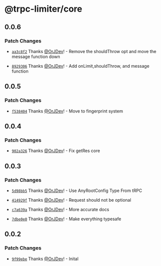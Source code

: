 # @trpc-limiter/core

## 0.0.6

### Patch Changes

- [`aa3c8f2`](https://github.com/OrJDev/trpc-limiter/commit/aa3c8f263084c093f4884719a41e1c5ec8176ca4) Thanks [@OrJDev](https://github.com/OrJDev)! - Remove the shouldThrow opt and move the message function down

- [`8929306`](https://github.com/OrJDev/trpc-limiter/commit/89293062d488ab352e44b246ada2436341bb9a0c) Thanks [@OrJDev](https://github.com/OrJDev)! - Add onLimit,shouldThrow, and message function

## 0.0.5

### Patch Changes

- [`f538404`](https://github.com/OrJDev/trpc-limiter/commit/f5384047ca6815b67f87dc912b82e1f154e65d04) Thanks [@OrJDev](https://github.com/OrJDev)! - Move to fingerprint system

## 0.0.4

### Patch Changes

- [`902a326`](https://github.com/OrJDev/trpc-limiter/commit/902a3267e207bf795398a2429601e14c5c069be0) Thanks [@OrJDev](https://github.com/OrJDev)! - Fix getRes core

## 0.0.3

### Patch Changes

- [`5d98bb5`](https://github.com/OrJDev/trpc-limiter/commit/5d98bb54f4ecd0294ee3343c6e7f34923d340677) Thanks [@OrJDev](https://github.com/OrJDev)! - Use AnyRootConfig Type From tRPC

- [`414929f`](https://github.com/OrJDev/trpc-limiter/commit/414929f88a3981defd8e791624072f2f822ee7cc) Thanks [@OrJDev](https://github.com/OrJDev)! - Request should not be optional

- [`c7a639a`](https://github.com/OrJDev/trpc-limiter/commit/c7a639a8e18f797cd2562e9909a87531030d6a09) Thanks [@OrJDev](https://github.com/OrJDev)! - More accurate docs

- [`7dbe0e0`](https://github.com/OrJDev/trpc-limiter/commit/7dbe0e0f958238bdf97776bf64e30cae6966fa6f) Thanks [@OrJDev](https://github.com/OrJDev)! - Make everything typesafe

## 0.0.2

### Patch Changes

- [`9f99ebe`](https://github.com/OrJDev/trpc-limiter/commit/9f99ebec665f92928eef2b5af3f5ce277070e3ec) Thanks [@OrJDev](https://github.com/OrJDev)! - Inital
